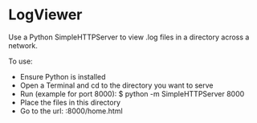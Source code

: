# LogViewer
Use a Python SimpleHTTPServer to view .log files in a directory across a network.

To use:
- Ensure Python is installed
- Open a Terminal and cd to the directory you want to serve
- Run (example for port 8000): $ python -m SimpleHTTPServer 8000
- Place the files in this directory
- Go to the url: <computername>:8000/home.html
